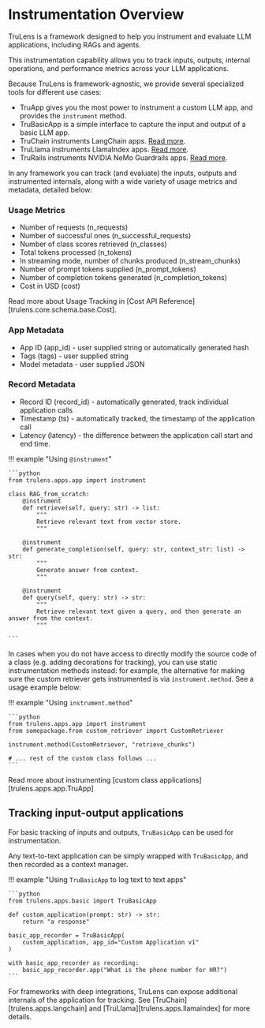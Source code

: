 # Instrumentation Overview

TruLens is a framework designed to help you instrument and evaluate LLM applications, including RAGs and agents.

This instrumentation capability allows you to track inputs, outputs, internal operations, and performance metrics across your LLM applications.

Because TruLens is framework-agnostic, we provide several specialized tools for different use cases:

* TruApp gives you the most power to instrument a custom LLM app, and
  provides the `instrument` method.
* TruBasicApp is a simple interface to capture the input and output of a basic
  LLM app.
* TruChain instruments LangChain apps. [Read more](langchain.md).
* TruLlama instruments LlamaIndex apps. [Read more](llama_index.md).
* TruRails instruments NVIDIA NeMo Guardrails apps. [Read more](nemo.md).

In any framework you can track (and evaluate) the inputs, outputs and
instrumented internals, along with a wide variety of usage metrics and metadata,
detailed below:

### Usage Metrics

* Number of requests (n_requests)
* Number of successful ones (n_successful_requests)
* Number of class scores retrieved (n_classes)
* Total tokens processed (n_tokens)
* In streaming mode, number of chunks produced (n_stream_chunks)
* Number of prompt tokens supplied (n_prompt_tokens)
* Number of completion tokens generated (n_completion_tokens)
* Cost in USD (cost)

Read more about Usage Tracking in [Cost API Reference][trulens.core.schema.base.Cost].

### App Metadata

* App ID (app_id) - user supplied string or automatically generated hash
* Tags (tags) - user supplied string
* Model metadata - user supplied JSON

### Record Metadata

* Record ID (record_id) - automatically generated, track individual application
  calls
* Timestamp (ts) - automatically tracked, the timestamp of the application call
* Latency (latency) - the difference between the application call start and end
  time.

!!! example "Using `@instrument`"

    ```python
    from trulens.apps.app import instrument

    class RAG_from_scratch:
        @instrument
        def retrieve(self, query: str) -> list:
            """
            Retrieve relevant text from vector store.
            """

        @instrument
        def generate_completion(self, query: str, context_str: list) -> str:
            """
            Generate answer from context.
            """

        @instrument
        def query(self, query: str) -> str:
            """
            Retrieve relevant text given a query, and then generate an answer from the context.
            """

    ```

In cases when you do not have access to directly modify the source code of a class 
(e.g. adding decorations for tracking), you can use static instrumentation methods 
instead: for example, the alternative for making sure the custom retriever gets 
instrumented is via `instrument.method`. See a usage example below:

!!! example "Using `instrument.method`"

    ```python
    from trulens.apps.app import instrument
    from somepackage.from custom_retriever import CustomRetriever

    instrument.method(CustomRetriever, "retrieve_chunks")

    # ... rest of the custom class follows ...
    ```

Read more about instrumenting [custom class applications][trulens.apps.app.TruApp]

## Tracking input-output applications

For basic tracking of inputs and outputs, `TruBasicApp` can be used for instrumentation.

Any text-to-text application can be simply wrapped with `TruBasicApp`, and then recorded as a context manager.

!!! example "Using `TruBasicApp` to log text to text apps"

    ```python
    from trulens.apps.basic import TruBasicApp

    def custom_application(prompt: str) -> str:
        return "a response"

    basic_app_recorder = TruBasicApp(
        custom_application, app_id="Custom Application v1"
    )

    with basic_app_recorder as recording:
        basic_app_recorder.app("What is the phone number for HR?")
    ```

For frameworks with deep integrations, TruLens can expose additional internals
of the application for tracking. See [TruChain][trulens.apps.langchain] and [TruLlama][trulens.apps.llamaindex] for more details.

